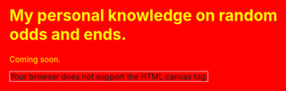 <html style="background-color:red;">
  
  <body style="background-color:red;">
  <h1 style="color:yellow">My personal knowledge on random odds and ends.</h1>
  </body>
  <body style="background-color:red;">
  <p style="color:yellow">Coming soon.</p>
  </body>
  
<body>

<canvas id="myCanvas" width="200" height="100" style="border:1px solid #d3d3d3;">
Your browser does not support the HTML canvas tag.</canvas>

<script>
var c = document.getElementById("myCanvas");
var ctx = c.getContext("2d");
ctx.font = "30px Arial";
ctx.strokeText("Hello World",10,50);
</script>

</body>
  
 </html>
